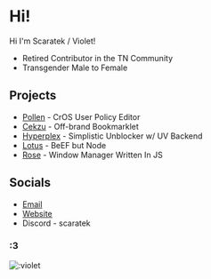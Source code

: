 # Hi!
Hi I'm Scaratek / Violet!
- Retired Contributor in the TN Community
- Transgender Male to Female

## Projects
- [Pollen](https://github.com/mercuryworkshop/pollen) - CrOS User Policy Editor
- [Cekzu](https://github.com/scaratek/cekzu) - Off-brand Bookmarklet
- [Hyperplex](https://github.com/scaratek/hyperplex) - Simplistic Unblocker w/ UV Backend
- [Lotus](https://github.com/scaratek/lotus) - BeEF but Node
- [Rose](https://github.com/scaratek/rose) - Window Manager Written In JS

## Socials
- [Email](mailto:scaratek@outlook.com)
- [Website](https://scarat3k.me)
- Discord - scaratek

### :3 
![:violet](https://count.getloli.com/get/@:violet)
